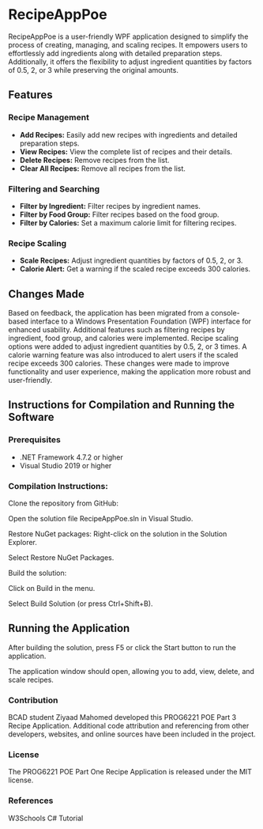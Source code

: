 # RecipeAppPoe

RecipeAppPoe is a user-friendly WPF application designed to simplify the process of creating, managing, and scaling recipes. It empowers users to effortlessly add ingredients along with detailed preparation steps. Additionally, it offers the flexibility to adjust ingredient quantities by factors of 0.5, 2, or 3 while preserving the original amounts.

## Features

### Recipe Management
- **Add Recipes:** Easily add new recipes with ingredients and detailed preparation steps.
- **View Recipes:** View the complete list of recipes and their details.
- **Delete Recipes:** Remove recipes from the list.
- **Clear All Recipes:** Remove all recipes from the list.

### Filtering and Searching
- **Filter by Ingredient:** Filter recipes by ingredient names.
- **Filter by Food Group:** Filter recipes based on the food group.
- **Filter by Calories:** Set a maximum calorie limit for filtering recipes.

### Recipe Scaling
- **Scale Recipes:** Adjust ingredient quantities by factors of 0.5, 2, or 3.
- **Calorie Alert:** Get a warning if the scaled recipe exceeds 300 calories.

## Changes Made

Based on feedback, the application has been migrated from a console-based interface to a Windows Presentation Foundation (WPF) interface for enhanced usability. Additional features such as filtering recipes by ingredient, food group, and calories were implemented. Recipe scaling options were added to adjust ingredient quantities by 0.5, 2, or 3 times. A calorie warning feature was also introduced to alert users if the scaled recipe exceeds 300 calories. These changes were made to improve functionality and user experience, making the application more robust and user-friendly.

## Instructions for Compilation and Running the Software

### Prerequisites
- .NET Framework 4.7.2 or higher
- Visual Studio 2019 or higher

### Compilation Instructions:

Clone the repository from GitHub:

Open the solution file RecipeAppPoe.sln in Visual Studio.

Restore NuGet packages:
Right-click on the solution in the Solution Explorer.

Select Restore NuGet Packages.

Build the solution:

Click on Build in the menu.

Select Build Solution (or press Ctrl+Shift+B).

## Running the Application

After building the solution, press F5 or click the Start button to run the application.

The application window should open, allowing you to add, view, delete, and scale recipes.

### Contribution
BCAD student Ziyaad Mahomed developed this PROG6221 POE Part 3 Recipe Application. Additional code attribution and referencing from other developers, websites, and online sources have been included in the project.

### License
The PROG6221 POE Part One Recipe Application is released under the MIT license.

### References
W3Schools C# Tutorial
